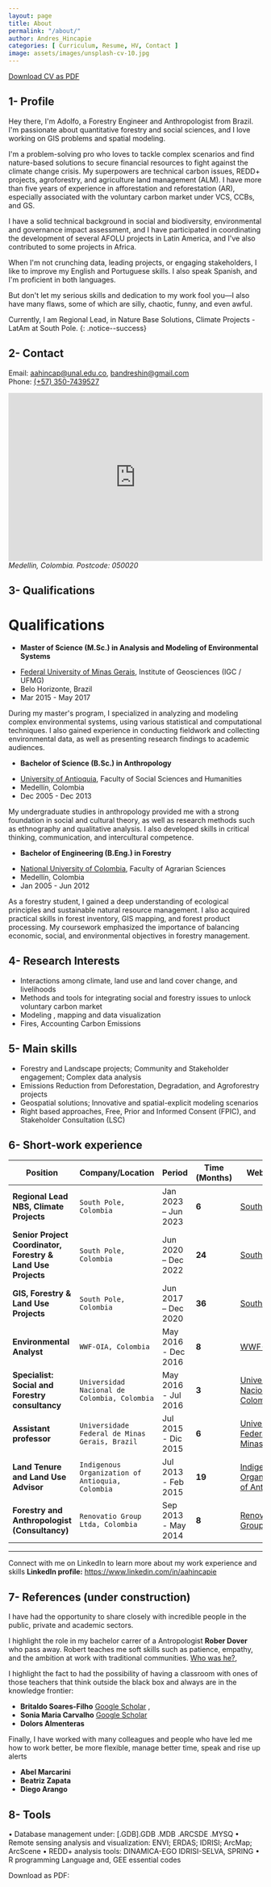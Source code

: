 ```yaml
---
layout: page
title: About
permalink: "/about/"
author: Andres_Hincapie
categories: [ Curriculum, Resume, HV, Contact ]
image: assets/images/unsplash-cv-10.jpg
---
```


[Download CV as PDF](https://github.com/aahincapie/aahincapie.github.io/blob/master/assets/images/2021_07_CV_AdolfoAndresHincapie.pdf)

## 1- Profile
Hey there, I'm Adolfo, a Forestry Engineer and Anthropologist from Brazil. I'm passionate about quantitative forestry and social sciences, and I love working on GIS problems and spatial modeling.

I'm a problem-solving pro who loves to tackle complex scenarios and find nature-based solutions to secure financial resources to fight against the climate change crisis. My superpowers are technical carbon issues, REDD+ projects, agroforestry, and agriculture land management (ALM). I have more than five years of experience in afforestation and reforestation (AR), especially associated with the voluntary carbon market under VCS, CCBs, and GS.

I have a solid technical background in social and biodiversity, environmental and governance impact assessment, and I have participated in coordinating the development of several AFOLU projects in Latin America, and I've also contributed to some projects in Africa.

When I'm not crunching data, leading projects, or engaging stakeholders, I like to improve my English and Portuguese skills. I also speak Spanish, and I'm proficient in both languages.

But don't let my serious skills and dedication to my work fool you—I also have many flaws, some of which are silly, chaotic, funny, and even awful.

Currently, I am Regional Lead, in Nature Base Solutions, Climate Projects - LatAm at South Pole.
{: .notice--success}


## 2- Contact
Email:  [aahincap@unal.edu.co](mailto:aahincap@unal.edu.co), [bandreshin@gmail.com](mailto:bandreshin@gmail.com)  
Phone: [(+57) 350-7439527](https://wa.me/573507439527?text=Hola)  
<iframe width="100%" height="333" id="gmap_canvas" src="https://www.google.com/maps/embed?pb=!1m18!1m12!1m3!1d7932.303731077851!2d-75.61549547581298!3d6.2437079819219!2m3!1f0!2f0!3f0!3m2!1i1024!2i768!4f13.1!3m3!1m2!1s0x8e44298490efb9b9%3A0x95109acfcce06974!2sSanta%20Teresita%2C%20Medell%C3%ADn%2C%20Medellin%2C%20Antioquia!5e0!3m2!1sen!2sco!4v1625969104000!5m2!1sen!2sco" frameborder="0" scrolling="0" marginheight="0" marginwidth="0"></iframe>  
<address> Medellin, Colombia. Postcode: 050020 </address>  



## 3- Qualifications

# Qualifications

* **Master of Science (M.Sc.) in Analysis and Modeling of Environmental Systems**
- [Federal University of Minas Gerais](https://ufmg.br/), Institute of Geosciences (IGC / UFMG)
- Belo Horizonte, Brazil
- Mar 2015 - May 2017

During my master's program, I specialized in analyzing and modeling complex environmental systems, using various statistical and computational techniques. I also gained experience in conducting fieldwork and collecting environmental data, as well as presenting research findings to academic audiences.

* **Bachelor of Science (B.Sc.) in Anthropology**
- [University of Antioquia](https://www.udea.edu.co), Faculty of Social Sciences and Humanities
- Medellín, Colombia
- Dec 2005 - Dec 2013

My undergraduate studies in anthropology provided me with a strong foundation in social and cultural theory, as well as research methods such as ethnography and qualitative analysis. I also developed skills in critical thinking, communication, and intercultural competence.

* **Bachelor of Engineering (B.Eng.) in Forestry**
- [National University of Colombia](https://unal.edu.co/), Faculty of Agrarian Sciences
- Medellín, Colombia
- Jan 2005 - Jun 2012

As a forestry student, I gained a deep understanding of ecological principles and sustainable natural resource management. I also acquired practical skills in forest inventory, GIS mapping, and forest product processing. My coursework emphasized the importance of balancing economic, social, and environmental objectives in forestry management.

## 4- Research Interests

* Interactions among climate, land use and land cover change, and livelihoods
* Methods and tools for integrating social and forestry issues to unlock voluntary carbon market
* Modeling , mapping and data visualization
* Fires, Accounting Carbon Emissions

## 5- Main skills

*	Forestry and Landscape projects; Community and Stakeholder engagement; Complex data analysis 
*	Emissions Reduction from Deforestation, Degradation, and Agroforestry projects 
*	Geospatial solutions; Innovative and spatial-explicit modeling scenarios
*	Right based approaches, Free, Prior and Informed Consent (FPIC), and Stakeholder Consultation (LSC)

## 6- Short-work experience 

 
| Position | Company/Location | Period | Time (Months) | Webpage |
|---|---|---|---|---|
| **Regional Lead NBS, Climate Projects** | ```South Pole, Colombia``` | Jan 2023 – Jun 2023 | **6** | [South Pole](https://www.southpole.com/) |
| **Senior Project Coordinator, Forestry & Land Use Projects** | ```South Pole, Colombia``` | Jun 2020 – Dec 2022 | **24** | [South Pole](https://www.southpole.com/) |
| **GIS, Forestry & Land Use Projects** | ```South Pole, Colombia``` | Jun 2017 – Dec 2020 | **36** | [South Pole](https://www.southpole.com/) |
| **Environmental Analyst** | ```WWF-OIA, Colombia``` | May 2016 - Dec 2016 | **8** | [WWF-OIA](https://www.wwf.org.co/) |
| **Specialist: Social and Forestry consultancy** | ```Universidad Nacional de Colombia, Colombia``` | May 2016 - Jul 2016 | **3** | [Universidad Nacional de Colombia](https://www.unal.edu.co/) |
| **Assistant professor** | ```Universidade Federal de Minas Gerais, Brazil``` | Jul 2015 - Dic 2015 | **6** | [Universidade Federal de Minas Gerais](https://www.ufmg.br/) |
| **Land Tenure and Land Use Advisor** | ```Indigenous Organization of Antioquia, Colombia``` | Jul 2013 - Feb 2015 | **19** | [Indigenous Organization of Antioquia](https://organizacionindigenadeantioquia.blogspot.com//) |
| **Forestry and Anthropologist (Consultancy)** | ```Renovatio Group Ltda, Colombia``` | Sep 2013 - May 2014 | **8** | [Renovatio Group Ltda](https://www.renovatiogroup.com.co/) |


* * *
Connect with me on LinkedIn to learn more about my work experience and skills
**LinkedIn profile:** <https://www.linkedin.com/in/aahincapie>



## 7- References (under construction)


I have had the opportunity to share closely with incredible people in the public, private and academic sectors.

I highlight the role in my bachelor carrer of a Antropologist **Rober Dover** who pass away. Robert teaches me soft skills such as patience, empathy, and the ambition at work with traditional communities. [Who was he?](https://www.youtube.com/watch?v=Ev8FddReiPk&t=69s),

I highlight the fact to had the possibility of having a classroom with ones of those teachers that think outside the black box and always are in the knowledge frontier:
* **Britaldo Soares-Filho** [Google Scholar](https://scholar.google.com/citations?user=0r083BYAAAAJ&hl=en)  , 
* **Sonia Maria Carvalho** [Google Scholar](https://scholar.google.com/citations?user=FwrTKjQAAAAJ&hl=en)  
* **Dolors Almenteras** 

Finally, I have worked with many colleagues and people who have led me how to work better, be more flexible, manage better time, speak and rise up alerts
* **Abel Marcarini**   
* **Beatriz Zapata**
* **Diego Arango**



## 8- Tools
•	Database management under: [.GDB].GDB .MDB .ARCSDE .MYSQ
•	Remote sensing analysis and visualization: ENVI; ERDAS; IDRISI; ArcMap; ArcScene
•	REDD+ analysis tools: DINAMICA-EGO IDRISI-SELVA, SPRING
•	R programming Language and, GEE essential codes

Download as PDF:
